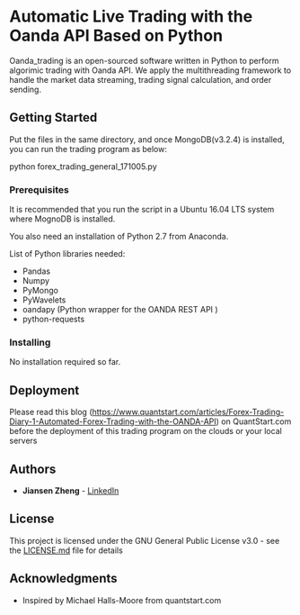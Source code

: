 # Automatic Live Trading with the Oanda API Based on Python

Oanda\_trading is an open-sourced software written in Python to perform algorimic trading with Oanda API. We apply the multithreading framework to handle the market data streaming, trading signal calculation, and order sending. 

## Getting Started
Put the files in the same directory, and once MongoDB(v3.2.4) is installed, you can run the trading program as below:

python forex\_trading\_general\_171005.py


### Prerequisites

It is recommended that you run the script in a Ubuntu 16.04 LTS system where MognoDB is installed. 

You also need an installation of Python 2.7 from Anaconda. 

List of Python libraries needed: 

* Pandas
* Numpy
* PyMongo
* PyWavelets 
* oandapy (Python wrapper for the OANDA REST API )
* python-requests

### Installing

No installation required so far.

## Deployment

Please read this blog (https://www.quantstart.com/articles/Forex-Trading-Diary-1-Automated-Forex-Trading-with-the-OANDA-API) on QuantStart.com before the deployment of this trading program on the clouds or your local servers


## Authors

* **Jiansen Zheng** - [LinkedIn](https://www.linkedin.com/in/jiansen-zheng-b1a10a33/)


## License

This project is licensed under the GNU General Public License v3.0 - see the [LICENSE.md](LICENSE.md) file for details

## Acknowledgments

* Inspired by Michael Halls-Moore from quantstart.com

